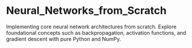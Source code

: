 # Neural_Networks_from_Scratch
Implementing core neural network architectures from scratch. Explore foundational concepts such as backpropagation, activation functions, and gradient descent with pure Python and NumPy.

